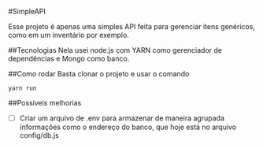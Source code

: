 #SimpleAPI

Esse projeto é apenas uma simples API feita para gerenciar itens genéricos, como em um inventário por exemplo. 

##Tecnologias
Nela usei node.js com YARN como gerenciador de dependências e Mongo como banco. 

##Como rodar
Basta clonar o projeto e usar o comando 
```nodejs
yarn run
```

##Possíveis melhorias
-  [ ] Criar um arquivo de .env para armazenar de maneira agrupada informações como o endereço do banco, que hoje está no arquivo config/db.js